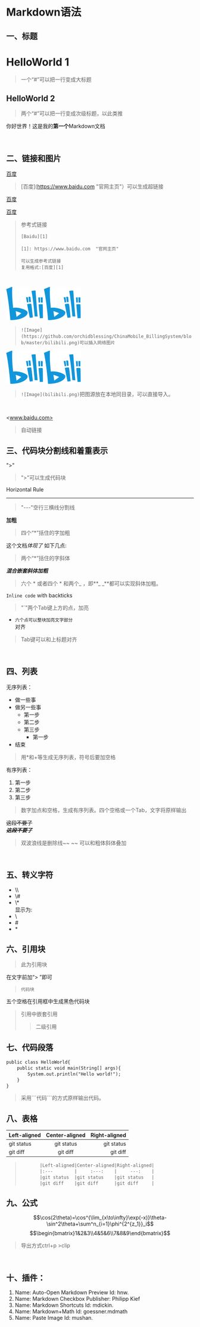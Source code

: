 # Markdown语法
## 一、标题
# HelloWorld 1
> 一个“#”可以把一行变成大标题
## HelloWorld 2
> 两个“#”可以把一行变成次级标题，以此类推

你好世界！这是我的**第一个**Markdown文档

<br>

## 二、链接和图片
[百度](https://www.baidu.com "官网主页")


> [百度](https://www.baidu.com "官网主页"）可以生成超链接

[百度][1]

[1]: https://www.baidu.com  "官网主页"

[百度][1]

>参考式链接  
>```  
>[Baidu][1]
>
>[1]: https://www.baidu.com  "官网主页"
>
>可以生成参考式链接
>复用格式:[百度][1]
>```  
<br>


![Image](https://github.com/orchidblessing/ChinaMobile_BillingSystem/blob/master/bilibili.png)

>```![Image](https://github.com/orchidblessing/ChinaMobile_BillingSystem/blob/master/bilibili.png)可以插入网络图片  ```

![Image](bilibili.png)

> ```![Image](bilibili.png)```把图源放在本地同目录，可以直接导入。
<br>

<www.baidu.com>

>自动链接

## 三、代码块分割线和着重表示
">"
>">"可以生成代码块

Horizontal Rule

---
>"---"空行三横线分割线

**加粗**

>四个“*”括住的字加粗

这个文档*体现了* 如下几点:

>两个“*”括住的字斜体

***混合嵌套斜体加粗***

>六个 * 或者四个 * 和两个_ ，即**_ _**都可以实现斜体加粗。

`Inline code` with backticks
>"`"两个Tab键上方的点，加亮

* ```六个点可以整块加亮文字部分```  
    对齐
 >Tab键可以和上标题对齐  

<br>

## 四、列表
无序列表：
* 做一些事
* 做另一些事
    + 第一步
    + 第二步
    + 第三步
        - 第一步
* 结束  
>用*和+等生成无序列表，符号后要加空格

有序列表：
1. 第一步
2. 第二步
3. 第三步  

>数字加点和空格，生成有序列表。四个空格或一个Tab，文字将原样输出

~~这段不要了~~  
~~**_这段不要了_**~~
>双波浪线是删除线~~ ~~
可以和粗体斜体叠加

<br>

## 五、转义字符  
* \\\
* \\#
* \\*  
显示为:
* \\
* \#
* \*

## 六、引用块
>此为引用块

在文字前加“> ”即可

>     代码块

五个空格在引用框中生成黑色代码块

>引用中嵌套引用
>>二级引用  
 
## 七、代码段落  

```
public class HelloWorld{
    public static void main(String[] args){
        System.out.println("Hello world!");
    }
}
```

> 采用\```代码```的方式原样输出代码。

## 八、表格
|Left-aligned|Center-aligned|Right-aligned|
|:---        |     :---:    |     ---:    |
|git status  |git status    |git status   |
|git diff    |git diff      |git diff     |

>```
>        |Left-aligned|Center-aligned|Right-aligned|
>        |:---        |     :---:    |     ---:    |
>        |git status  |git status    |git status   |
>        |git diff    |git diff      |git diff     |
>```

## 九、公式
$$\cos(2\theta)=\cos^{\lim_{x\to\infty}\exp(-x)}\theta-\sin^2\theta+\sum^n_{i=1}\phi^{2^{z_1}}_i$$
$$\begin{bmatrix}1&2&3\\4&5&6\\7&8&9\end{bmatrix}$$

>导出方式ctrl+p >clip  

<br>

## 十、插件：  

1. Name: Auto-Open Markdown Preview
Id: hnw.
2. Name: Markdown Checkbox
Publisher: Philipp Kief
3. Name: Markdown Shortcuts
Id: mdickin.
4. Name: Markdown+Math
Id: goessner.mdmath
5. Name: Paste Image
Id: mushan.
